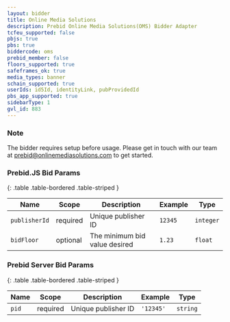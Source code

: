 ```yaml
---
layout: bidder
title: Online Media Solutions
description: Prebid Online Media Solutions(OMS) Bidder Adapter
tcfeu_supported: false
pbjs: true
pbs: true
biddercode: oms
prebid_member: false
floors_supported: true
safeframes_ok: true
media_types: banner
schain_supported: true
userIds: id5Id, identityLink, pubProvidedId
pbs_app_supported: true
sidebarType: 1
gvl_id: 883
---
```

### Note

The bidder requires setup before usage. Please get in touch with our team at <prebid@onlinemediasolutions.com> to get started.

### Prebid.JS Bid Params

{: .table .table-bordered .table-striped }

| Name | Scope | Description | Example | Type |
| ---- | ----- | ----------- | ------- | ---- |
| `publisherId`       | required | Unique publisher ID  | `12345` | `integer` |
| `bidFloor`    | optional | The minimum bid value desired      | `1.23`  | `float` |

### Prebid Server Bid Params

{: .table .table-bordered .table-striped }

| Name | Scope | Description | Example | Type |
|---------------|----------|---------------------|---------------|----------|
| `pid` | required | Unique publisher ID | `'12345'` | `string` |
